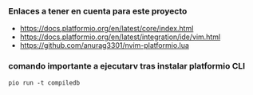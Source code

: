 ### Enlaces a tener en cuenta para este proyecto

- https://docs.platformio.org/en/latest/core/index.html
- https://docs.platformio.org/en/latest/integration/ide/vim.html
- https://github.com/anurag3301/nvim-platformio.lua

### comando importante a ejecutarv tras instalar platformio CLI

```shell
pio run -t compiledb
```
